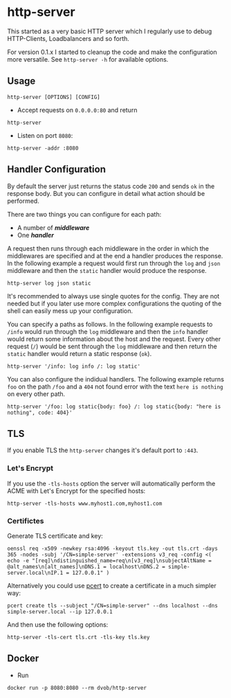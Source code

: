 # http-server
This started as a very basic HTTP server which I regularly use to debug HTTP-Clients, Loadbalancers and so forth.

For version 0.1.x I started to cleanup the code and make the configuration more versatile.
See `http-server -h` for available options.

## Usage
```
http-server [OPTIONS] [CONFIG]
```

* Accept requests on `0.0.0.0:80` and return
```
http-server
```

* Listen on port `8080`:
```
http-server -addr :8080
```

## Handler Configuration
By default the server just returns the status code `200` and sends `ok` in the response body. But you can configure in detail what action should be performed.

There are two things you can configure for each path:
* A number of ***middleware***
* One ***handler***

A request then runs through each middleware in the order in which the middlewares are specified and at the end a handler produces the response.
In the following example a request would first run through the `log` and `json` middleware and then the `static` handler would produce the response.
```
http-server log json static
```
It's recommended to always use single quotes for the config. They are not needed but if you later use more complex configurations the quoting of the shell can easily mess up your configuration.

You can specify a paths as follows. In the following example requests to `/info` would run through the `log` middleware and then the `info` handler would return some information about the host and the request.
Every other request (`/`) would be sent through the  `log` middleware and then return the `static` handler would return a static response (`ok`).
```
http-server '/info: log info /: log static'
```

You can also configure the indidual handlers. The following example returns `foo` on the path `/foo` and a `404` not found error with the text `here is nothing` on every other path.
```
http-server '/foo: log static{body: foo} /: log static{body: "here is nothing", code: 404}'
```

## TLS
If you enable TLS the `http-server` changes it's default port to `:443`.

### Let's Encrypt
If you use the `-tls-hosts` option the server will automatically perform the ACME with Let's Encrypt for the specified hosts:
```
http-server -tls-hosts www.myhost1.com,myhost1.com
```

### Certifictes
Generate TLS certificate and key:
```
oenssl req -x509 -newkey rsa:4096 -keyout tls.key -out tls.crt -days 365 -nodes -subj '/CN=simple-server' -extensions v3_req -config <( echo -e "[req]\ndistinguished_name=req\n[v3_req]\nsubjectAltName = @alt_names\n[alt_names]\nDNS.1 = localhost\nDNS.2 = simple-server.local\nIP.1 = 127.0.0.1" )
```
Alternatively you could use [pcert](https://github.com/dvob/pcert) to create a certificate in a much simpler way:
```
pcert create tls --subject "/CN=simple-server" --dns localhost --dns simple-server.local --ip 127.0.0.1
```

And then use the following options:
```
http-server -tls-cert tls.crt -tls-key tls.key
```

## Docker
* Run
```
docker run -p 8080:8080 --rm dvob/http-server
```

